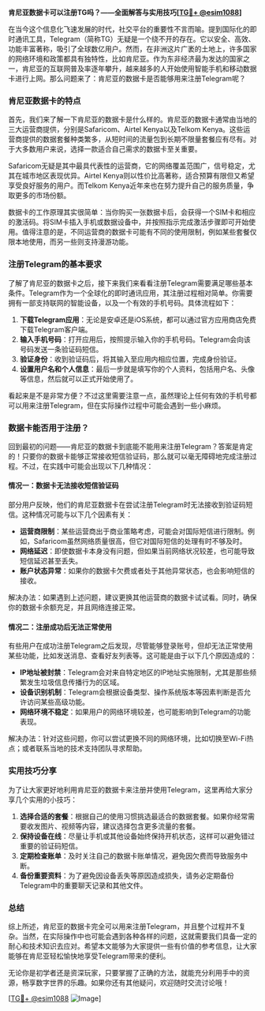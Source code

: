 **肯尼亚数据卡可以注册TG吗？——全面解答与实用技巧[[TG💪+ @esim1088](https://t.me/s/esim1088)]**

在当今这个信息化飞速发展的时代，社交平台的重要性不言而喻。提到国际化的即时通讯工具，Telegram（简称TG）无疑是一个绕不开的存在。它以安全、高效、功能丰富著称，吸引了全球数亿用户。然而，在非洲这片广袤的土地上，许多国家的网络环境和政策都具有独特性，比如肯尼亚。作为东非经济最为发达的国家之一，肯尼亚的互联网普及率逐年攀升，越来越多的人开始使用智能手机和移动数据卡进行上网。那么问题来了：肯尼亚的数据卡是否能够用来注册Telegram呢？

### 肯尼亚数据卡的特点

首先，我们来了解一下肯尼亚的数据卡是什么样的。肯尼亚的数据卡通常由当地的三大运营商提供，分别是Safaricom、Airtel Kenya以及Telkom Kenya。这些运营商提供的数据套餐种类繁多，从短时间的流量包到长期不限量套餐应有尽有。对于大多数用户来说，选择一款适合自己需求的数据卡至关重要。

Safaricom无疑是其中最具代表性的运营商，它的网络覆盖范围广，信号稳定，尤其在城市地区表现优异。Airtel Kenya则以性价比高著称，适合预算有限但又希望享受良好服务的用户。而Telkom Kenya近年来也在努力提升自己的服务质量，争取更多的市场份额。

数据卡的工作原理其实很简单：当你购买一张数据卡后，会获得一个SIM卡和相应的激活码。将SIM卡插入手机或数据设备中，并按照指示完成激活步骤即可开始使用。值得注意的是，不同运营商的数据卡可能有不同的使用限制，例如某些套餐仅限本地使用，而另一些则支持漫游功能。

### 注册Telegram的基本要求

了解了肯尼亚的数据卡之后，接下来我们来看看注册Telegram需要满足哪些基本条件。Telegram作为一个全球化的即时通讯应用，其注册过程相对简单。你需要拥有一部支持联网的智能设备，以及一个有效的手机号码。具体流程如下：

1. **下载Telegram应用**：无论是安卓还是iOS系统，都可以通过官方应用商店免费下载Telegram客户端。
2. **输入手机号码**：打开应用后，按照提示输入你的手机号码。Telegram会向该号码发送一条验证码短信。
3. **验证身份**：收到验证码后，将其输入至应用内相应位置，完成身份验证。
4. **设置用户名和个人信息**：最后一步就是填写你的个人资料，包括用户名、头像等信息，然后就可以正式开始使用了。

看起来是不是非常方便？不过这里需要注意一点，虽然理论上任何有效的手机号都可以用来注册Telegram，但在实际操作过程中可能会遇到一些小麻烦。

### 数据卡能否用于注册？

回到最初的问题——肯尼亚的数据卡到底能不能用来注册Telegram？答案是肯定的！只要你的数据卡能够正常接收短信验证码，那么就可以毫无障碍地完成注册过程。不过，在实践中可能会出现以下几种情况：

#### 情况一：数据卡无法接收短信验证码
部分用户反映，他们的肯尼亚数据卡在尝试注册Telegram时无法接收到验证码短信。这种情况可能与以下几个因素有关：
- **运营商限制**：某些运营商出于商业策略考虑，可能会对国际短信进行限制。例如，Safaricom虽然网络质量很高，但它对国际短信的处理有时不够及时。
- **网络延迟**：即使数据卡本身没有问题，但如果当前网络状况较差，也可能导致短信延迟甚至丢失。
- **账户状态异常**：如果你的数据卡欠费或者处于其他异常状态，也会影响短信的接收。

解决办法：如果遇到上述问题，建议更换其他运营商的数据卡试试看。同时，确保你的数据卡余额充足，并且网络连接正常。

#### 情况二：注册成功后无法正常使用
有些用户在成功注册Telegram之后发现，尽管能够登录账号，但却无法正常使用某些功能，比如发送消息、查看好友列表等。这可能是由于以下几个原因造成的：
- **IP地址被封禁**：Telegram会对来自特定地区的IP地址实施限制，尤其是那些频繁发生垃圾信息传播行为的区域。
- **设备识别机制**：Telegram会根据设备类型、操作系统版本等因素判断是否允许访问某些高级功能。
- **网络环境不稳定**：如果用户的网络环境较差，也可能影响到Telegram的功能表现。

解决办法：针对这些问题，你可以尝试更换不同的网络环境，比如切换至Wi-Fi热点；或者联系当地的技术支持团队寻求帮助。

### 实用技巧分享

为了让大家更好地利用肯尼亚的数据卡来注册并使用Telegram，这里再给大家分享几个实用的小技巧：

1. **选择合适的套餐**：根据自己的使用习惯挑选最适合的数据套餐。如果你经常需要收发图片、视频等内容，建议选择包含更多流量的套餐。
2. **保持设备在线**：尽量让手机或其他设备始终保持开机状态，这样可以避免错过重要的验证码短信。
3. **定期检查账单**：及时关注自己的数据卡账单情况，避免因欠费而导致服务中断。
4. **备份重要资料**：为了避免因设备丢失等原因造成损失，请务必定期备份Telegram中的重要聊天记录和其他文件。

### 总结

综上所述，肯尼亚的数据卡完全可以用来注册Telegram，并且整个过程并不复杂。当然，在实际操作中也可能会遇到各种各样的问题，这就需要我们具备一定的耐心和技术知识去应对。希望本文能够为大家提供一些有价值的参考信息，让大家能够在肯尼亚轻松愉快地享受Telegram带来的便利。

无论你是初学者还是资深玩家，只要掌握了正确的方法，就能充分利用手中的资源，畅享数字世界的乐趣。如果你还有其他疑问，欢迎随时交流讨论哦！

[[TG💪+ @esim1088](https://t.me/s/esim1088) ![Image](https://i.postimg.cc/4NQfJmqS/Snipaste-2025-05-13-00-14-12.png)]